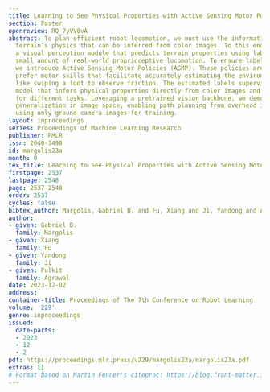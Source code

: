 ```yaml
---
title: Learning to See Physical Properties with Active Sensing Motor Policies
section: Poster
openreview: RQ_7yVV8vA
abstract: To plan efficient robot locomotion, we must use the information about a
  terrain’s physics that can be inferred from color images. To this end, we train
  a visual perception module that predicts terrain properties using labels from a
  small amount of real-world proprioceptive locomotion. To ensure label precision,
  we introduce Active Sensing Motor Policies (ASMP). These policies are trained to
  prefer motor skills that facilitate accurately estimating the environment’s physics,
  like swiping a foot to observe friction. The estimated labels supervise a vision
  model that infers physical properties directly from color images and can be reused
  for different tasks. Leveraging a pretrained vision backbone, we demonstrate robust
  generalization in image space, enabling path planning from overhead imagery despite
  using only ground camera images for training.
layout: inproceedings
series: Proceedings of Machine Learning Research
publisher: PMLR
issn: 2640-3498
id: margolis23a
month: 0
tex_title: Learning to See Physical Properties with Active Sensing Motor Policies
firstpage: 2537
lastpage: 2548
page: 2537-2548
order: 2537
cycles: false
bibtex_author: Margolis, Gabriel B. and Fu, Xiang and Ji, Yandong and Agrawal, Pulkit
author:
- given: Gabriel B.
  family: Margolis
- given: Xiang
  family: Fu
- given: Yandong
  family: Ji
- given: Pulkit
  family: Agrawal
date: 2023-12-02
address:
container-title: Proceedings of The 7th Conference on Robot Learning
volume: '229'
genre: inproceedings
issued:
  date-parts:
  - 2023
  - 12
  - 2
pdf: https://proceedings.mlr.press/v229/margolis23a/margolis23a.pdf
extras: []
# Format based on Martin Fenner's citeproc: https://blog.front-matter.io/posts/citeproc-yaml-for-bibliographies/
---
```

